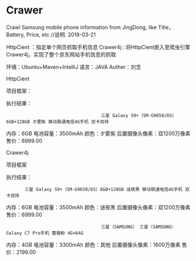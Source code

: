 # Crawer
Crawl Samsung mobile phone information from JingDong, like Title，Battery, Price, etc
//说明. 2018-03-21

HttpCient  ：指定单个网页抓取手机信息
Crawer4j   :  将HttpCient嵌入至爬虫引擎Crawer4j，实现了整个京东网站手机信息的抓取

环境：Ubuntu+Maven+IntelliJ
语言：JAVA
Auther：刘念

HttpCient

项目框架：


执行结果：

                                        三星 Galaxy S9+（SM-G9650/DS）6GB+128GB 夕雾紫 移动联通电信4G手机 双卡双待                
内存：6GB
电池容量：3500mAh
颜色：夕雾紫
后置摄像头像素：双1200万像素
售价：6999.00

Crawer4j

项目框架

执行结果：


           三星 Galaxy S9+（SM-G9650/DS）6GB+128GB 谜夜黑 移动联通电信4G手机 双卡双待  
内存：6GB
电池容量：3500mAh
颜色：谜夜黑
后置摄像头像素：双1200万像素
售价：6999.00

                                        三星（SAMSUNG） 三星（SAMSUNG） Galaxy C7 Pro手机 蔷薇粉 4G+64G                
内存：4GB
电池容量：3300mAh
颜色：其他
后置摄像头像素：1600万像素
售价：2199.00
